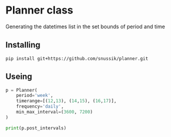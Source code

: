 # Planner class

Generating the datetimes list in the set bounds of period and time

## Installing
`pip install git+https://github.com/snussik/planner.git`

## Useing

```python
p = Planner(
    period='week',
    timerange=[(12,13), (14,15), (16,17)],
    frequency='daily',
    min_max_interval=(3600, 7200)
)

print(p.post_intervals)
```
